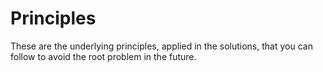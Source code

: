 # Principles

These are the underlying principles, applied in the solutions, that you can
follow to avoid the root problem in the future.
